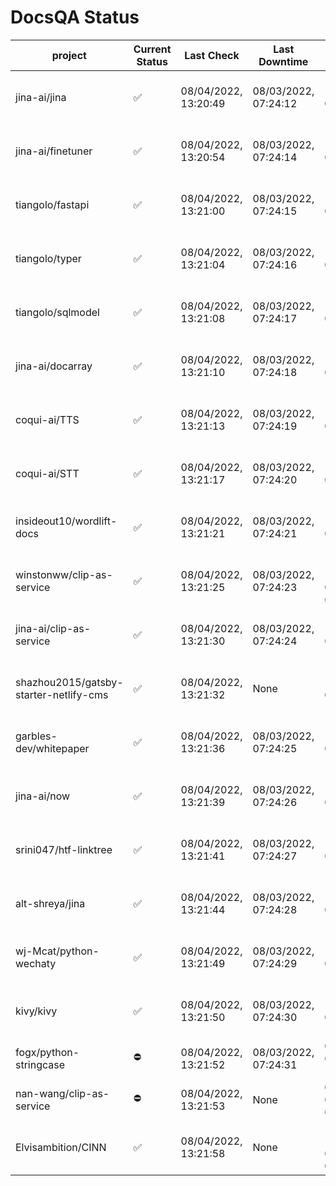 # DocsQA Status

|               project                |Current Status|     Last Check     |   Last Downtime    |              % Uptime              |
|--------------------------------------|--------------|--------------------|--------------------|------------------------------------|
|jina-ai/jina                          |✅            |08/04/2022, 13:20:49|08/03/2022, 07:24:12|115.184 (since 07/29/2022, 16:38:18)|
|jina-ai/finetuner                     |✅            |08/04/2022, 13:20:54|08/03/2022, 07:24:14|115.191 (since 07/29/2022, 16:38:18)|
|tiangolo/fastapi                      |✅            |08/04/2022, 13:21:00|08/03/2022, 07:24:15|115.198 (since 07/29/2022, 16:38:18)|
|tiangolo/typer                        |✅            |08/04/2022, 13:21:04|08/03/2022, 07:24:16|115.200 (since 07/29/2022, 16:38:18)|
|tiangolo/sqlmodel                     |✅            |08/04/2022, 13:21:08|08/03/2022, 07:24:17|115.203 (since 07/29/2022, 16:38:18)|
|jina-ai/docarray                      |✅            |08/04/2022, 13:21:10|08/03/2022, 07:24:18|115.203 (since 07/29/2022, 16:38:18)|
|coqui-ai/TTS                          |✅            |08/04/2022, 13:21:13|08/03/2022, 07:24:19|115.206 (since 07/29/2022, 16:38:18)|
|coqui-ai/STT                          |✅            |08/04/2022, 13:21:17|08/03/2022, 07:24:20|115.208 (since 07/29/2022, 16:38:18)|
|insideout10/wordlift-docs             |✅            |08/04/2022, 13:21:21|08/03/2022, 07:24:21|115.210 (since 07/29/2022, 16:38:18)|
|winstonww/clip-as-service             |✅            |08/04/2022, 13:21:25|08/03/2022, 07:24:23|129.527 (since 08/01/2022, 02:40:51)|
|jina-ai/clip-as-service               |✅            |08/04/2022, 13:21:30|08/03/2022, 07:24:24|115.218 (since 07/29/2022, 16:38:18)|
|shazhou2015/gatsby-starter-netlify-cms|✅            |08/04/2022, 13:21:32|None                |100.000 (since 08/03/2022, 10:30:18)|
|garbles-dev/whitepaper                |✅            |08/04/2022, 13:21:36|08/03/2022, 07:24:25|115.218 (since 07/29/2022, 16:38:18)|
|jina-ai/now                           |✅            |08/04/2022, 13:21:39|08/03/2022, 07:24:26|115.220 (since 07/29/2022, 16:38:18)|
|srini047/htf-linktree                 |✅            |08/04/2022, 13:21:41|08/03/2022, 07:24:27|116.715 (since 07/31/2022, 18:29:28)|
|alt-shreya/jina                       |✅            |08/04/2022, 13:21:44|08/03/2022, 07:24:28|115.224 (since 07/29/2022, 16:38:18)|
|wj-Mcat/python-wechaty                |✅            |08/04/2022, 13:21:49|08/03/2022, 07:24:29|115.227 (since 07/29/2022, 16:38:18)|
|kivy/kivy                             |✅            |08/04/2022, 13:21:50|08/03/2022, 07:24:30|115.227 (since 07/29/2022, 16:38:18)|
|fogx/python-stringcase                |⛔️           |08/04/2022, 13:21:52|08/03/2022, 07:24:31|0.000 (since 08/01/2022, 12:54:44)  |
|nan-wang/clip-as-service              |⛔️           |08/04/2022, 13:21:53|None                |0.000 (since 08/04/2022, 05:17:56)  |
|Elvisambition/CINN                    |✅            |08/04/2022, 13:21:58|None                |100.000 (since 08/04/2022, 07:09:50)|
